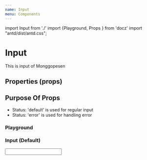```yaml
---
name: Input
menu: Components
---
```


import Input from './'
import {Playground, Props } from 'docz'
import "antd/dist/antd.css";

# Input
This is input of Monggopesen

## Properties (props)
<Props of={Input} />

## Purpose Of Props
- Status: 'default' is used for regular input
- Status: 'error' is used for handling error

### Playground

### Input (Default)
<Playground>
    <Input status="error" />
</Playground>
